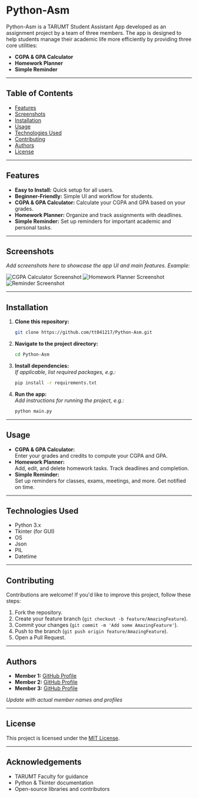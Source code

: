 # Python-Asm

Python-Asm is a TARUMT Student Assistant App developed as an assignment project by a team of three members. The app is designed to help students manage their academic life more efficiently by providing three core utilities:

- **CGPA & GPA Calculator**
- **Homework Planner**
- **Simple Reminder**

---

## Table of Contents

- [Features](#features)
- [Screenshots](#screenshots)
- [Installation](#installation)
- [Usage](#usage)
- [Technologies Used](#technologies-used)
- [Contributing](#contributing)
- [Authors](#authors)
- [License](#license)

---

## Features

- **Easy to Install:** Quick setup for all users.
- **Beginner-Friendly:** Simple UI and workflow for students.
- **CGPA & GPA Calculator:** Calculate your CGPA and GPA based on your grades.
- **Homework Planner:** Organize and track assignments with deadlines.
- **Simple Reminder:** Set up reminders for important academic and personal tasks.

---

## Screenshots

_Add screenshots here to showcase the app UI and main features. Example:_

![CGPA Calculator Screenshot](screenshots/cgpa_calculator.png)
![Homework Planner Screenshot](screenshots/homework_planner.png)
![Reminder Screenshot](screenshots/reminder.png)

---

## Installation

1. **Clone this repository:**
   ```bash
   git clone https://github.com/tt041217/Python-Asm.git
   ```
2. **Navigate to the project directory:**
   ```bash
   cd Python-Asm
   ```
3. **Install dependencies:**  
   _If applicable, list required packages, e.g.:_
   ```bash
   pip install -r requirements.txt
   ```
4. **Run the app:**  
   _Add instructions for running the project, e.g.:_
   ```bash
   python main.py
   ```

---

## Usage

- **CGPA & GPA Calculator:**  
  Enter your grades and credits to compute your CGPA and GPA.
- **Homework Planner:**  
  Add, edit, and delete homework tasks. Track deadlines and completion.
- **Simple Reminder:**  
  Set up reminders for classes, exams, meetings, and more. Get notified on time.

---

## Technologies Used

- Python 3.x
- Tkinter (for GUI)
- OS
- Json
- PIL
- Datetime

---

## Contributing

Contributions are welcome! If you'd like to improve this project, follow these steps:

1. Fork the repository.
2. Create your feature branch (`git checkout -b feature/AmazingFeature`).
3. Commit your changes (`git commit -m 'Add some AmazingFeature'`).
4. Push to the branch (`git push origin feature/AmazingFeature`).
5. Open a Pull Request.

---

## Authors

- **Member 1:** [GitHub Profile](https://github.com/tt041217)
- **Member 2:** [GitHub Profile](https://github.com/member2)
- **Member 3:** [GitHub Profile](https://github.com/member3)

_Update with actual member names and profiles_

---

## License

This project is licensed under the [MIT License](LICENSE).

---

## Acknowledgements

- TARUMT Faculty for guidance
- Python & Tkinter documentation
- Open-source libraries and contributors
